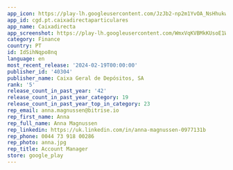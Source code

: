 ```yaml
---
app_icon: https://play-lh.googleusercontent.com/JzJb2-np2m1YvOA_NsHhukwkhsAOhrCgLtzM_lsuV4CCVEe8FDE4l4pl-C-rgvFdFg
app_id: cgd.pt.caixadirectaparticulares
app_name: Caixadirecta
app_screenshot: https://play-lh.googleusercontent.com/WmxVqKVBMkKUsoE1W1i4vO7LHzYeo09fexO46J371totlnoc7RMb2aqesCdLkvcZ5Dw
category: Finance
country: PT
id: IdSihNqpo8nq
language: en
most_recent_release: '2024-02-19T00:00:00'
publisher_id: '40304'
publisher_name: Caixa Geral de Depósitos, SA
rank: '5'
release_count_in_past_year: '42'
release_count_in_past_year_category: 19
release_count_in_past_year_top_in_category: 23
rep_email: anna.magnussen@bitrise.io
rep_first_name: Anna
rep_full_name: Anna Magnussen
rep_linkedin: https://uk.linkedin.com/in/anna-magnussen-0977131b
rep_phone: 0044 73 918 00286
rep_photo: anna.jpg
rep_title: Account Manager
store: google_play
---
```

